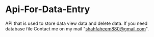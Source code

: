 # Api-For-Data-Entry 
API that is used to store data view data and delete data.
If you need database file Contact me on my mail "shahfaheem880@gmail.com".   
